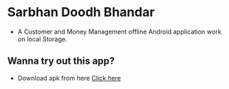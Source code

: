 # Sarbhan Doodh Bhandar
* A Customer and Money Management offline Android application work on local Storage. 


## Wanna try out this app?
* Download apk from here <a href="https://github.com/Ug0510/Sarbhan-Doodh-Bhandar-Customer-Money-Management-App-/tree/main/Apk%20file">Click here</a>
